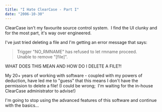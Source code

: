 ```yaml
---
title: "I Hate ClearCase - Part I"
date: "2006-10-30"
---
```


ClearCase isn't my favourite source control system.  I find the UI clunky and for the most part, it's way over engineered.

I've just tried deleting a file and I'm getting an error message that says:

> Trigger "NO\_RMNAME" has refused to let rmname proceed.   
> Unable to remove "\[file\]".

WHAT DOES THIS MEAN AND HOW DO I DELETE A FILE?!

My 20+ years of working with software - coupled with my powers of deduction, have led me to "guess" that this means I don't have the permission to delete a file! (I could be wrong;  I'm waiting for the in-house ClearCase administrator to advise!)

I'm going to stop using the advanced features of this software and continue with the basics...
